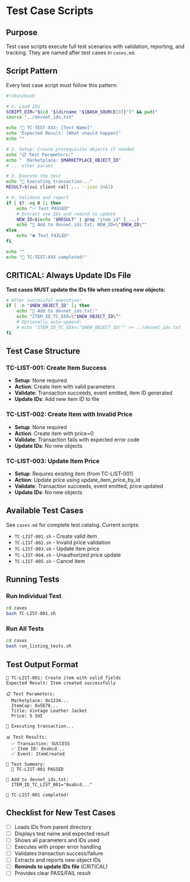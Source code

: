 # Test Case Scripts

## Purpose

Test case scripts execute full test scenarios with validation, reporting, and tracking. They are named after test cases in `cases.md`.

## Script Pattern

Every test case script must follow this pattern:

```bash
#!/bin/bash

# 1. Load IDs
SCRIPT_DIR="$(cd "$(dirname "${BASH_SOURCE[0]}")" && pwd)"
source "../devnet_ids.txt"

echo "🧪 TC-TEST-XXX: [Test Name]"
echo "Expected Result: [What should happen]"
echo ""

# 2. Setup: Create prerequisite objects if needed
echo "📋 Test Parameters:"
echo "  Marketplace: $MARKETPLACE_OBJECT_ID"
# ... other params

# 3. Execute the test
echo "🚀 Executing transaction..."
RESULT=$(sui client call ... --json 2>&1)

# 4. Validate and report
if [ $? -eq 0 ]; then
    echo "✅ Test PASSED"
    # Extract new IDs and remind to update
    NEW_ID=$(echo "$RESULT" | grep "item_id" | ...)
    echo "💾 Add to devnet_ids.txt: NEW_ID=\"$NEW_ID\""
else
    echo "❌ Test FAILED"
fi

echo ""
echo "🏁 TC-TEST-XXX completed!"
```

## CRITICAL: Always Update IDs File

**Test cases MUST update the IDs file when creating new objects:**

```bash
# After successful execution:
if [ -n "$NEW_OBJECT_ID" ]; then
    echo "💾 Add to devnet_ids.txt:"
    echo "ITEM_ID_TC_XXX=\"$NEW_OBJECT_ID\""
    # Optionally auto-append:
    # echo "ITEM_ID_TC_XXX=\"$NEW_OBJECT_ID\"" >> ../devnet_ids.txt
fi
```

## Test Case Structure

### TC-LIST-001: Create Item Success
- **Setup**: None required
- **Action**: Create item with valid parameters
- **Validate**: Transaction succeeds, event emitted, item ID generated
- **Update IDs**: Add new item ID to file

### TC-LIST-002: Create Item with Invalid Price
- **Setup**: None required
- **Action**: Create item with price=0
- **Validate**: Transaction fails with expected error code
- **Update IDs**: No new objects

### TC-LIST-003: Update Item Price
- **Setup**: Requires existing item (from TC-LIST-001)
- **Action**: Update price using update_item_price_by_id
- **Validate**: Transaction succeeds, event emitted, price updated
- **Update IDs**: No new objects

## Available Test Cases

See `cases.md` for complete test catalog. Current scripts:

- `TC-LIST-001.sh` - Create valid item
- `TC-LIST-002.sh` - Invalid price validation
- `TC-LIST-003.sh` - Update item price
- `TC-LIST-004.sh` - Unauthorized price update
- `TC-LIST-005.sh` - Cancel item

## Running Tests

### Run Individual Test
```bash
cd cases
bash TC-LIST-001.sh
```

### Run All Tests
```bash
cd cases
bash run_listing_tests.sh
```

## Test Output Format

```
🧪 TC-LIST-001: Create item with valid fields
Expected Result: Item created successfully

📋 Test Parameters:
  Marketplace: 0x1234...
  ItemCap: 0x5678...
  Title: Vintage Leather Jacket
  Price: 5 SUI

🚀 Executing transaction...

📊 Test Results:
  ✅ Transaction: SUCCESS
  ✅ Item ID: 0xabcd...
  ✅ Event: ItemCreated

📝 Test Summary:
  🎉 TC-LIST-001 PASSED

💾 Add to devnet_ids.txt:
  ITEM_ID_TC_LIST_001="0xabcd..."

🏁 TC-LIST-001 completed!
```

## Checklist for New Test Cases

- [ ] Loads IDs from parent directory
- [ ] Displays test name and expected result
- [ ] Shows all parameters and IDs used
- [ ] Executes with proper error handling
- [ ] Validates transaction success/failure
- [ ] Extracts and reports new object IDs
- [ ] **Reminds to update IDs file** (CRITICAL)
- [ ] Provides clear PASS/FAIL result
